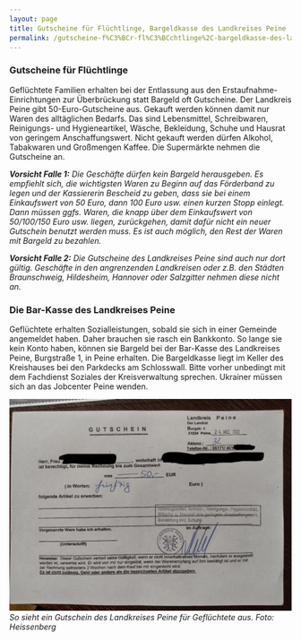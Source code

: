 ```yaml
---
layout: page
title: Gutscheine für Flüchtlinge, Bargeldkasse des Landkreises Peine
permalink: /gutscheine-f%C3%BCr-fl%C3%BCchtlinge%2C-bargeldkasse-des-landkreises-peine/
---
```


### Gutscheine für Flüchtlinge


Geflüchtete Familien erhalten bei der Entlassung aus den Erstaufnahme\-Einrichtungen zur Überbrückung statt Bargeld oft Gutscheine. Der Landkreis Peine gibt 50\-Euro\-Gutscheine aus. Gekauft werden können damit nur Waren des alltäglichen Bedarfs. Das sind Lebensmittel, Schreibwaren, Reinigungs\- und Hygieneartikel, Wäsche, Bekleidung, Schuhe und Hausrat von geringem Anschaffungswert. Nicht gekauft werden dürfen Alkohol, Tabakwaren und Großmengen Kaffee. Die Supermärkte nehmen die Gutscheine an.



***Vorsicht Falle 1:** Die Geschäfte dürfen kein Bargeld herausgeben. Es empfiehlt sich, die wichtigsten Waren zu Beginn auf das Förderband zu legen und der Kassiererin Bescheid zu geben, dass sie bei einem Einkaufswert von 50 Euro, dann 100 Euro usw. einen kurzen Stopp einlegt. Dann müssen ggfs. Waren, die knapp über dem Einkaufswert von 50/100/150 Euro usw. liegen, zurückgehen, damit dafür nicht ein neuer Gutschein benutzt werden muss. Es ist auch möglich, den Rest der Waren mit Bargeld zu bezahlen.*



***Vorsicht Falle 2:** Die Gutscheine des Landkreises Peine sind auch nur dort gültig. Geschäfte in den angrenzenden Landkreisen oder z.B. den Städten Braunschweig, Hildesheim, Hannover oder Salzgitter nehmen diese nicht an.*



### Die Bar\-Kasse des Landkreises Peine


Geflüchtete erhalten Sozialleistungen, sobald sie sich in einer Gemeinde angemeldet haben. Daher brauchen sie rasch ein Bankkonto. So lange sie kein Konto haben, können sie Bargeld bei der Bar\-Kasse des Landkreises Peine, Burgstraße 1, in Peine erhalten. Die Bargeldkasse liegt im Keller des Kreishauses bei den Parkdecks am Schlosswall. Bitte vorher unbedingt mit dem Fachdienst Soziales der Kreisverwaltung sprechen. Ukrainer müssen sich an das Jobcenter Peine wenden.


![Bild-Gutscheine-fuer-fluechtlinge](/assets/copied-from-verwaltungsportal/Bild-Gutscheine-fuer-fluechtlinge.jpg)*So sieht ein Gutschein des Landkreises Peine für Geflüchtete aus. Foto: Heissenberg* 



